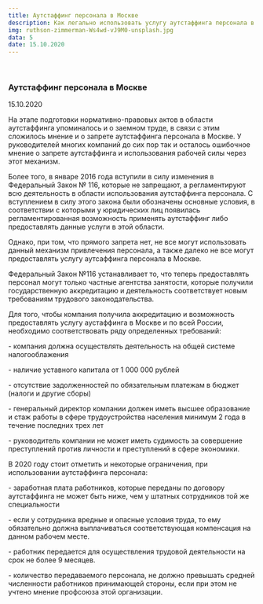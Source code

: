 ```yaml
---
title: Аутстаффинг персонала в Москве
description: Как легально использовать услугу аутстаффинга персонала в Москве? Пожалуй, это одни из самых важных вопросов на которые необходимо дать развернутые ответы с нашей стороны.
img: ruthson-zimmerman-Ws4wd-vJ9M0-unsplash.jpg
data: 5
date: 15.10.2020
---
```


<div class="row newsdetail">
<div class="md-2">&nbsp;</div>

<div class="md-8 news-detail">
				<h3>Аутстаффинг персонала в Москве</h3>
					<p class="date-news">15.10.2020</p>
	<p>
				<p>
	 На этапе подготовки нормативно-правовых актов в области аутстаффинга упоминалось и о заемном труде, в связи с этим сложилось мнение и о запрете аутстаффинга персонала в Москве. У руководителей многих компаний до сих пор так и осталось ошибочное мнение о запрете аутстаффинга и использования рабочей силы через этот механизм.
</p>
<p>
	 Более того, в январе 2016 года вступили в силу изменения в Федеральный Закон № 116, которые не запрещают, а регламентируют всю деятельность в области использования <nuxt-link to="/autstaffing">аутстаффинга персонала</nuxt-link>. С вступлением в силу этого закона были обозначены основные условия, в соответствии с которыми у юридических лиц появилась регламентированная возможность применять аутстаффинг либо предоставлять данные услуги в этой области.
</p>
<p>
	 Однако, при том, что прямого запрета нет, не все могут использовать данный механизм привлечения персонала, а также далеко не все могут предоставлять услугу аутсаффинга персонала в Москве.
</p>
<p>
	 Федеральный Закон №116 устанавливает то, что теперь предоставлять персонал могут только частные агентства занятости, которые получили государственную аккредитацию и деятельность соответствует новым требованиям трудового законодательства.
</p>
<p>
	 Для того, чтобы компания получила аккредитацию и возможность предоставлять услугу аустаффинга в Москве и по всей России, необходимо соответствовать ряду определенных требований:
</p>
<p>
	 - компания должна осуществлять деятельность на общей системе налогооблажения
</p>
<p>
	 - наличие уставного капитала от 1&nbsp;000&nbsp;000 рублей
</p>
<p>
	 - отсутствие задолженностей по обязательным платежам в бюджет (налоги и другие сборы)
</p>
<p>
	 - генеральный директор компании должен иметь высшее образование и стаж работы в сфере трудоустройства населения минимум 2 года в течение последних трех лет
</p>
<p>
	 - руководитель компании не может иметь судимость за совершение преступлений против личности и преступлений в сфере экономики.
</p>
<p>
	 В 2020 году стоит отметить и некоторые ограничения, при использовании аутстаффинга персонала:
</p>
<p>
	 - заработная плата работников, которые переданы по договору аутстаффинга не может быть ниже, чем у штатных сотрудников той же специальности
</p>
<p>
	 - если у сотрудника вредные и опасные условия труда, то ему обязательно должна выплачиваться соответствующая компенсация на данном рабочем месте.
</p>
<p>
	 - работник передается для осуществления трудовой деятельности на срок не более 9 месяцев.
</p>
<p>
	 - количество передаваемого персонала, не должно превышать средней численности работников принимающей стороны, если при этом не учтено мнение профсоюза этой организации.
</p>	</p>